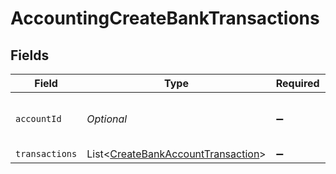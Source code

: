 # AccountingCreateBankTransactions


## Fields

| Field                                                                                     | Type                                                                                      | Required                                                                                  | Description                                                                               | Example                                                                                   |
| ----------------------------------------------------------------------------------------- | ----------------------------------------------------------------------------------------- | ----------------------------------------------------------------------------------------- | ----------------------------------------------------------------------------------------- | ----------------------------------------------------------------------------------------- |
| `accountId`                                                                               | *Optional<String>*                                                                        | :heavy_minus_sign:                                                                        | Unique identifier for a bank account.                                                     | 13d946f0-c5d5-42bc-b092-97ece17923ab                                                      |
| `transactions`                                                                            | List<[CreateBankAccountTransaction](../../models/shared/CreateBankAccountTransaction.md)> | :heavy_minus_sign:                                                                        | N/A                                                                                       |                                                                                           |